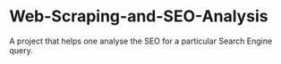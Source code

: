 # Web-Scraping-and-SEO-Analysis
A project that helps one analyse the SEO for a particular Search Engine query.
